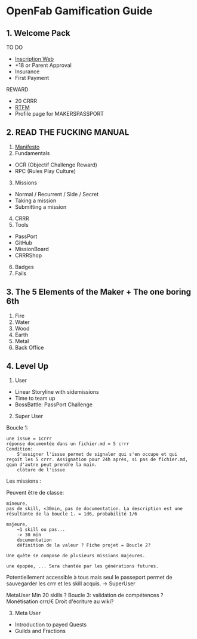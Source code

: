 # OpenFab Gamification Guide

## 1. Welcome Pack

TO DO

-	[Inscription Web](http://openfab.be/adhesion)
-	+18 or Parent Approval
-	Insurance
-	First Payment

REWARD

-	20 CRRR
-	[RTFM](https://github.com/openfab-lab/openfab/blob/master/RTFM.OF.md) 
-	Profile page for MAKERSPASSPORT

## 2. READ THE FUCKING MANUAL

1.	[Manifesto](https://github.com/openfab-lab/openfab/blob/master/Gamification/Manifesto%20v.01.md)
2.	Fundamentals
 * OCR (Objectif Challenge Reward)
 * RPC (Rules Play Culture)
3.	Missions
 * Normal / Recurrent / Side / Secret
 * Taking a mission
 * Submitting a mission
4.	CRRR
5.	Tools
  * PassPort
  * GitHub
  * MissionBoard
  * CRRRShop
6.	Badges
7.	Fails

## 3. The 5 Elements of the Maker + The one boring 6th

1.	Fire
2.	Water
3.	Wood
4.	Earth
5.	Metal
6.	Back Office

## 4. Level Up

1.	User
  * Linear Storyline with sidemissions
  * Time to team up
  * BossBattle: PassPort Challenge
2.	Super User

Boucle 1:

    une issue = 1crrr
    réponse documentée dans un fichier.md = 5 crrr
    Condition:
        S'assigner l'issue permet de signaler qui s'en occupe et qui reçoit les 5 crrr. Assignation pour 24h après, si pas de fichier.md, qqun d'autre peut prendre la main.
        clôture de l'issue

Les missions :

Peuvent être de classe:

    mineure,
    pas de skill, <30min, pas de documentation. La description est une résultante de la boucle 1. = 1d6, probabilité 1/6

    majeure,
        ~1 skill ou pas...
        -> 30 min
        documentation
        définition de la valeur ? Fiche projet = Boucle 2?

    Une​ quête se compose de plusieurs missions majeures.

    une épopée, ... Sera chantée par les générations futures.

Potentiellement accessible à tous mais seul le passeport permet de sauvegarder les crrr et les skill acquis. -> SuperUser

MetaUser
Min 20 skills ?
Boucle 3: validation de compétences ?
Monétisation crrr/€
Droit d'écriture au wiki?

3.	Meta User
  * Introduction to payed Quests
  * Guilds and Fractions
  
  
  

